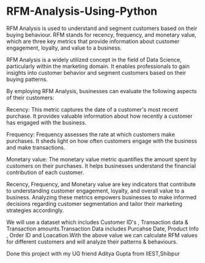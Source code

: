 # RFM-Analysis-Using-Python
RFM Analysis is used to understand and segment customers based on their buying behaviour. RFM stands for recency, frequency, and monetary value, which are three key metrics that provide information about customer engagement, loyalty, and value to a business.

RFM Analysis is a widely utilized concept in the field of Data Science, particularly within the marketing domain. It enables professionals to gain insights into customer behavior and segment customers based on their buying patterns.

By employing RFM Analysis, businesses can evaluate the following aspects of their customers:

Recency: This metric captures the date of a customer's most recent purchase. It provides valuable information about how recently a customer has engaged with the business.

Frequency: Frequency assesses the rate at which customers make purchases. It sheds light on how often customers engage with the business and make transactions.

Monetary value: The monetary value metric quantifies the amount spent by customers on their purchases. It helps businesses understand the financial contribution of each customer.

Recency, Frequency, and Monetary value are key indicators that contribute to understanding customer engagement, loyalty, and overall value to a business. Analyzing these metrics empowers businesses to make informed decisions regarding customer segmentation and tailor their marketing strategies accordingly.

We will use a dataset which includes Customer ID's , Transaction data & Transaction amounts.Transaction Data includes Purcahse Date, Product Info , Order ID and Loacation.With the above value we can calculate RFM values for different customers and will analyze their patterns & behaviours.

Done this project with my UG friend Aditya Gupta from IIEST,Shibpur
